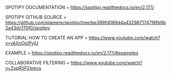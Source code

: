 SPOTIPY DOCUMENTATION = https://spotipy.readthedocs.io/en/2.17.1/

SPOTIPY GITHUB SOURCE = https://github.com/plamere/spotipy/tree/be399fd089d4a4329871747f8fb9b2a43dcf70f0/spotipy

TUTORIAL HOW TO CREATE AN APP = https://www.youtube.com/watch?v=yAXoOolPvjU

EXAMPLE = https://spotipy.readthedocs.io/en/2.17.1/#examples

COLLABORATIVE FILTERING = https://www.youtube.com/watch?v=ZspR5PZemcs